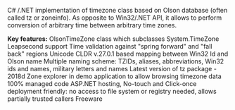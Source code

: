 C# /.NET implementation of timezone class based on Olson database (often called tz or zoneinfo). As opposite to Win32/.NET API, it allows to perform conversion of arbitrary time between arbitrary time zones.

**Key features:**
OlsonTimeZone class which subclasses System.TimeZone
Leapsecond support
Time validation against "spring forward" and "fall back" regions
Unicode CLDR v.27.0.1 based mapping between Win32 Id and Olson name
Multiple naming scheme: TZIDs, aliases, abbreviations, Win32 ids and names, military letters and names
Latest version of tz package - 2018d
Zone explorer in demo application to allow browsing timezone data
100% managed code
ASP.NET hosting, No-touch and Click-once deployment friendly: no access to file system or registry needed, allows partially trusted callers
Freeware
